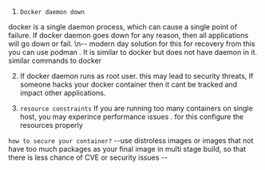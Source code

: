 1. `Docker daemon down`

docker is a single daemon process, which can cause a single point of failure.
If docker daemon goes down for any reason, then all applications will go down or fail.
\n-- modern day solution for this for recovery from this you can use podman . It is similar to docker but does not have daemon in it.
                similar commands to docker

2. If docker daemon runs as root user. this may lead to security threats, If someone hacks your docker container then it cant be tracked and impact other applications.

3. `resource constraints`
    If you are running too many containers on single host, you may experince performance issues .
    for this configure the resources properly

`how to secure your container?`
    --use distroless images or images that not have too much packages as your final image in multi stage build, so that there is less chance of CVE or security issues
    --
